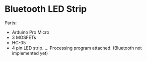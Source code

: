 # Bluetooth LED Strip
Parts:
- Arduino Pro Micro
- 3 MOSFETs
- HC-05
- 4 pin LED strip.
...
Processing program attached.
(Bluetooth not implemented yet)
